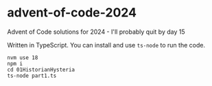 # advent-of-code-2024

Advent of Code solutions for 2024 - I'll probably quit by day 15

Written in TypeScript. You can install and use `ts-node` to run the code.

```
nvm use 18
npm i
cd 01HistorianHysteria
ts-node part1.ts
```
